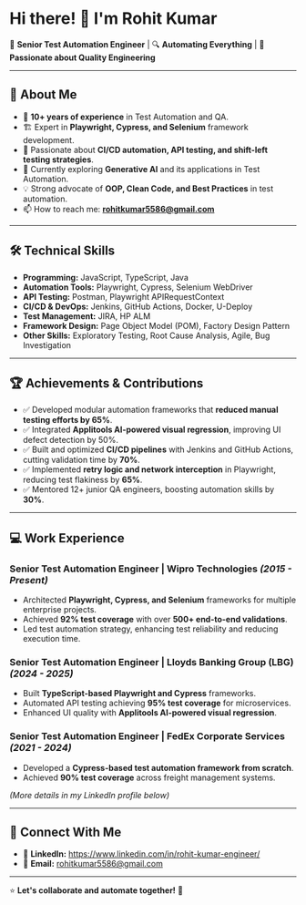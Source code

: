 # Hi there! 👋 I'm Rohit Kumar

🚀 **Senior Test Automation Engineer** | 🔍 **Automating Everything** | 🎯 **Passionate about Quality Engineering**

---

## 📌 About Me

- 🎯 **10+ years of experience** in Test Automation and QA.
- 🏗️ Expert in **Playwright, Cypress, and Selenium** framework development.
- 🤖 Passionate about **CI/CD automation, API testing, and shift-left testing strategies**.
- 🌱 Currently exploring **Generative AI** and its applications in Test Automation.
- 💡 Strong advocate of **OOP, Clean Code, and Best Practices** in test automation.
- 📫 How to reach me: **rohitkumar5586@gmail.com**

---

## 🛠️ Technical Skills

- **Programming:** JavaScript, TypeScript, Java
- **Automation Tools:** Playwright, Cypress, Selenium WebDriver
- **API Testing:** Postman, Playwright APIRequestContext
- **CI/CD & DevOps:** Jenkins, GitHub Actions, Docker, U-Deploy
- **Test Management:** JIRA, HP ALM
- **Framework Design:** Page Object Model (POM), Factory Design Pattern
- **Other Skills:** Exploratory Testing, Root Cause Analysis, Agile, Bug Investigation

---

## 🏆 Achievements & Contributions

- ✅ Developed modular automation frameworks that **reduced manual testing efforts by 65%**.
- ✅ Integrated **Applitools AI-powered visual regression**, improving UI defect detection by 50%.
- ✅ Built and optimized **CI/CD pipelines** with Jenkins and GitHub Actions, cutting validation time by **70%**.
- ✅ Implemented **retry logic and network interception** in Playwright, reducing test flakiness by **65%**.
- ✅ Mentored 12+ junior QA engineers, boosting automation skills by **30%**.

---

## 💻 Work Experience

### **Senior Test Automation Engineer | Wipro Technologies** _(2015 - Present)_
- Architected **Playwright, Cypress, and Selenium** frameworks for multiple enterprise projects.
- Achieved **92% test coverage** with over **500+ end-to-end validations**.
- Led test automation strategy, enhancing test reliability and reducing execution time.

### **Senior Test Automation Engineer | Lloyds Banking Group (LBG)** _(2024 - 2025)_
- Built **TypeScript-based Playwright and Cypress** frameworks.
- Automated API testing achieving **95% test coverage** for microservices.
- Enhanced UI quality with **Applitools AI-powered visual regression**.

### **Senior Test Automation Engineer | FedEx Corporate Services** _(2021 - 2024)_
- Developed a **Cypress-based test automation framework from scratch**.
- Achieved **90% test coverage** across freight management systems.

_(More details in my LinkedIn profile below)_

---

## 🔗 Connect With Me

- 💼 **LinkedIn:** https://www.linkedin.com/in/rohit-kumar-engineer/
- 📧 **Email:** rohitkumar5586@gmail.com

---

⭐ **Let's collaborate and automate together!** 🚀
